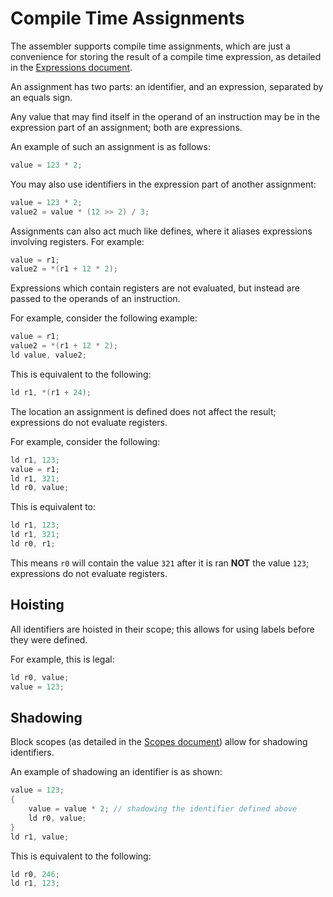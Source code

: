 # Compile Time Assignments

The assembler supports compile time assignments, which are just a convenience for storing the result of a compile time expression, as detailed in the [Expressions document](expressions.md).

An assignment has two parts: an identifier, and an expression, separated by an equals sign.

Any value that may find itself in the operand of an instruction may be in the expression part of an assignment; both are expressions.

An example of such an assignment is as follows:

```c
value = 123 * 2;
```

You may also use identifiers in the expression part of another assignment:

```c
value = 123 * 2;
value2 = value * (12 >> 2) / 3;
```

Assignments can also act much like defines, where it aliases expressions involving registers. For example:

```c
value = r1;
value2 = *(r1 + 12 * 2);
```

Expressions which contain registers are not evaluated, but instead are passed to the operands of an instruction.

For example, consider the following example:

```c
value = r1;
value2 = *(r1 + 12 * 2);
ld value, value2;
```

This is equivalent to the following:

```c
ld r1, *(r1 + 24);
```

The location an assignment is defined does not affect the result; expressions do not evaluate registers.

For example, consider the following:

```c
ld r1, 123;
value = r1;
ld r1, 321;
ld r0, value;
```

This is equivalent to:

```c
ld r1, 123;
ld r1, 321;
ld r0, r1;
```

This means `r0` will contain the value `321` after it is ran **NOT** the value `123`; expressions do not evaluate registers.

## Hoisting

All identifiers are hoisted in their scope; this allows for using labels before they were defined.

For example, this is legal:

```c
ld r0, value;
value = 123;
```

## Shadowing

Block scopes (as detailed in the [Scopes document](scopes.md)) allow for shadowing identifiers.

An example of shadowing an identifier is as shown:

```c
value = 123;
{
    value = value * 2; // shadowing the identifier defined above
    ld r0, value;
}
ld r1, value;
```

This is equivalent to the following:

```c
ld r0, 246;
ld r1, 123;
```
